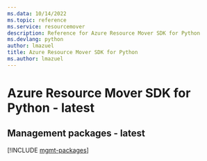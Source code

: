 ```yaml
---
ms.data: 10/14/2022
ms.topic: reference
ms.service: resourcemover
description: Reference for Azure Resource Mover SDK for Python
ms.devlang: python
author: lmazuel
title: Azure Resource Mover SDK for Python
ms.author: lmazuel
---
```

# Azure Resource Mover SDK for Python - latest

## Management packages - latest
[!INCLUDE [mgmt-packages](resource-mover-mgmt-index.md)]